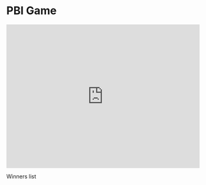 # PBI Game

<iframe width="100%" height="373.5" src="https://app.powerbi.com/view?r=eyJrIjoiZjQwNjE2M2ItZDQzNy00ZWI3LWE4YmUtYzM3YmI3NGFmNTk4IiwidCI6ImU5ZjMyNWZkLTkzMjYtNDJjNi1iNGNjLTBlZmJhNWQ4OTE3OCJ9&pageName=ReportSectione210f520b9e6478de6b0" frameborder="0" allowFullScreen="true"></iframe>


Winners list
